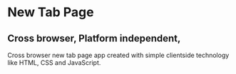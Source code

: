 # New Tab Page
## Cross browser, Platform independent,
Cross browser new tab page app created with simple clientside technology like HTML, CSS and JavaScript. 